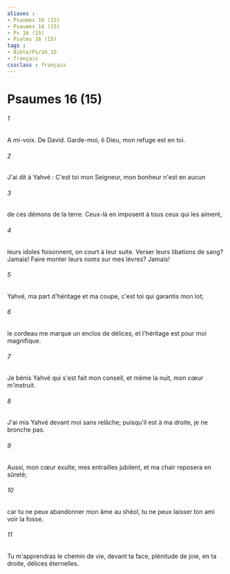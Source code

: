 ```yaml
---
aliases : 
- Psaumes 16 (15)
- Psaumes 16 (15)
- Ps 16 (15)
- Psalms 16 (15)
tags : 
- Bible/Ps/16_15
- français
cssclass : français
---
```


# Psaumes 16 (15)

###### 1
A mi-voix. De David. Garde-moi, ô Dieu, mon refuge est en toi.
###### 2
J'ai dit à Yahvé : C'est toi mon Seigneur, mon bonheur n'est en aucun
###### 3
de ces démons de la terre. Ceux-là en imposent à tous ceux qui les aiment,
###### 4
leurs idoles foisonnent, on court à leur suite. Verser leurs libations de sang? Jamais! Faire monter leurs noms sur mes lèvres? Jamais!
###### 5
Yahvé, ma part d'héritage et ma coupe, c'est toi qui garantis mon lot;
###### 6
le cordeau me marque un enclos de délices, et l'héritage est pour moi magnifique.
###### 7
Je bénis Yahvé qui s'est fait mon conseil, et même la nuit, mon cœur m'instruit.
###### 8
J'ai mis Yahvé devant moi sans relâche; puisqu'il est à ma droite, je ne bronche pas.
###### 9
Aussi, mon cœur exulte, mes entrailles jubilent, et ma chair reposera en sûreté;
###### 10
car tu ne peux abandonner mon âme au shéol, tu ne peux laisser ton ami voir la fosse.
###### 11
Tu m'apprendras le chemin de vie, devant ta face, plénitude de joie, en ta droite, délices éternelles.
